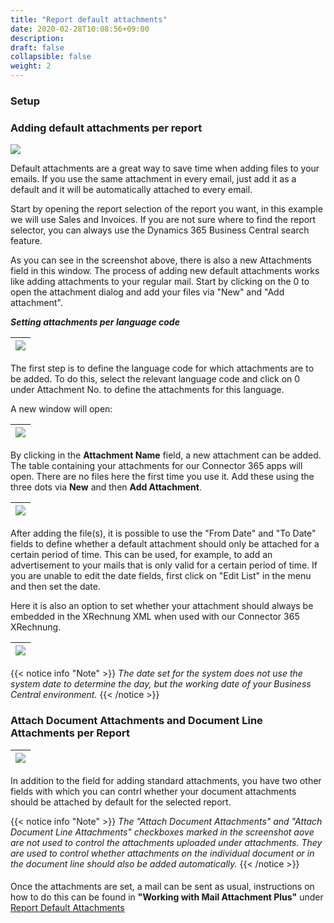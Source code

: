 ```yaml
---
title: "Report default attachments"
date: 2020-02-28T10:08:56+09:00
description: 
draft: false
collapsible: false
weight: 2
---
```

### Setup

### Adding default attachments per report

![](images/apps/attachmentreportselection.png)

Default attachments are a great way to save time when adding files to your emails. If you use the same attachment in every email, just add it as a default and it will be automatically attached to every email.

Start by opening the report selection of the report you want, in this example we will use Sales and Invoices. If you are not sure where to find the report selector, you can always use the Dynamics 365 Business Central search feature.

As you can see in the screenshot above, there is also a new Attachments field in this window. The process of adding new default attachments works like adding attachments to your regular mail. Start by clicking on the 0 to open the attachment dialog and add your files via "New" and "Add attachment".

***Setting attachments per language code***

|![](images/apps/mail-attachments-plus/de/reportselection_languagecode.png)
|-|

The first step is to define the language code for which attachments are to be added. To do this, select the relevant language code and click on 0 under Attachment No. to define the attachments for this language.
<p></p>

A new window will open:

|![](images/apps/mail-attachments-plus/de/reportselection_attachment_per_languagecode.png)
|-|

By clicking in the **Attachment Name** field, a new attachment can be added. The table containing your attachments for our Connector 365 apps will open. There are no files here the first time you use it. Add these using the three dots via **New** and then **Add Attachment**.

|![](images/apps/mail-attachments-plus/de/attach.png)
|-|

After adding the file(s), it is possible to use the "From Date" and "To Date" fields to define whether a default attachment should only be attached for a certain period of time. This can be used, for example, to add an advertisement to your mails that is only valid for a certain period of time. If you are unable to edit the date fields, first click on "Edit List" in the menu and then set the date.

Here it is also an option to set whether your attachment should always be embedded in the XRechnung XML when used with our Connector 365 XRechnung.

|![](images/apps/mail-attachments-plus/de/xml_einbetten.png)
|-|

{{< notice info "Note" >}}
 _The date set for the system does not use the system date to determine the day, but the working date of your Business Central environment._
{{< /notice >}}

### Attach Document Attachments and Document Line Attachments per Report

|![](images/apps/mail-attachments-plus/de/reportselection_new_DEU.png)
|-|

In addition to the field for adding standard attachments, you have two other fields with which you can contrl whether your document attachments should be attached by default for the selected report.

{{< notice info "Note" >}}
_The "Attach Document Attachments" and "Attach Document Line Attachments" checkboxes marked in the screenshot aove are not used to control the attachments uploaded under attachments. They are used to control whether attachments on the individual document or in the document line should also be added automatically._
{{< /notice >}}
####

Once the attachments are set, a mail can be sent as usual, instructions on how to do this can be found in **"Working with Mail Attachment Plus"** under [Report Default Attachments](en-us/apps/mail-attachments-plus/working-with-map/defaults-report/)